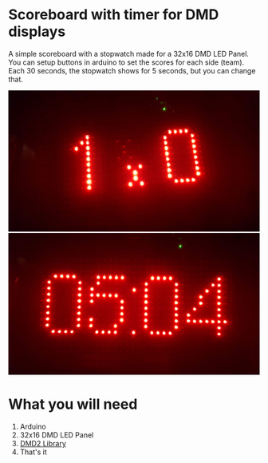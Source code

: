 # Scoreboard with timer for DMD displays
A simple scoreboard with a stopwatch made for a 32x16 DMD LED Panel.  
You can setup buttons in arduino to set the scores for each side (team).  
Each 30 seconds, the stopwatch shows for 5 seconds, but you can change that.  

![Scoreboard](docs/img/scoreboard.jpg?raw=true "Scoreboard")
![Stopwatch](docs/img/stopwatch.jpg?raw=true "Stopwatch")

# What you will need
1) Arduino
2) 32x16 DMD LED Panel
3) <a href="https://github.com/freetronics/DMD2">DMD2 Library</a>
4) That's it
